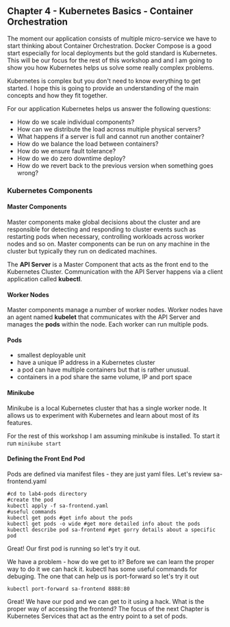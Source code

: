 ## Chapter 4 - Kubernetes Basics - Container Orchestration
The moment our application consists of multiple micro-service we have to start thinking about Container Orchestration. Docker Compose is a good start especially for local deployments but the gold standard is Kubernetes. This will be our focus for the rest of this workshop and and I am going to show you how Kubernetes helps us solve some really complex problems.

Kubernetes is complex but you don't need to know everything to get started. I hope this is going to provide an understanding of the main  concepts and how they fit together.

For our application Kubernetes helps us answer the following questions:
* How do we scale individual components?
* How can we distribute the load across multiple physical servers?
* What happens if a server is full and cannot run another container?
* How do we balance the load between containers?
* How do we ensure fault tolerance?
* How do we do zero downtime deploy?
* How do we revert back to the previous version when something goes wrong?

### Kubernetes Components

#### Master Components
Master components make global decisions about the cluster and are responsible for detecting and responding to cluster events such as restarting pods when necessary, controlling workloads across worker nodes and so on. Master components can be run on any machine in the cluster but typically they run on dedicated machines.

The **API Server** is a Master Component that acts as the front end to the Kubernetes Cluster. Communication with the API Server happens via a client application called **kubectl**.

#### Worker Nodes
Master components manage a number of worker nodes. Worker nodes have an agent named **kubelet** that communicates with the API Server and manages the **pods** within the node. Each worker can run multiple pods.

#### Pods
* smallest deployable unit
* have a unique IP address in a Kubernetes cluster
* a pod can have multiple containers but that is rather unusual.
* containers in a pod share the same volume, IP and port space

#### Minikube
Minikube is a local Kubernetes cluster that has a single worker node. It allows us to experiment with Kubernetes and learn about most of its features.

For the rest of this workshop I am assuming minikube is installed. To start it run ```minikube start```

#### Defining the Front End Pod
Pods are defined via manifest files - they are just yaml files. Let's review sa-frontend.yaml

```
#cd to lab4-pods directory
#create the pod
kubectl apply -f sa-frontend.yaml
#useful commands
kubectl get pods #get info about the pods
kubectl get pods -o wide #get more detailed info about the pods
kubectl describe pod sa-frontend #get gorry details about a specific pod
```
Great! Our first pod is running so let's try it out.

We have a problem - how do we get to it? Before we can learn the proper way to do it we can hack it. kubectl has some useful commands for debuging. The one that can help us is port-forward so let's try it out

```kubectl port-forward sa-frontend 8888:80```

Great! We have our pod and we can get to it using a hack. What is the proper way of accessing the frontend? The focus of the next Chapter is Kubernetes Services that act as the entry point to a set of pods.
